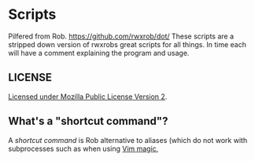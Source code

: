 # Scripts

Pilfered from Rob. https://github.com/rwxrob/dot/
These scripts are a stripped down version of rwxrobs great scripts for all things. In time each will have a comment explaining the program and usage.


## LICENSE 

[Licensed under Mozilla Public License Version
2](https://duck.com/lite?kd=-1&kp=-1&q=Licensed+under+Mozilla+Public+License+Version+2).


## What's a "shortcut command"?

A *shortcut command* is Rob alternative to aliases (which do not work with
subprocesses such as when using [Vim magic](https://rwx.gg/vimagic),

